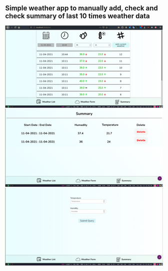 ## Simple weather app to manually add, check and check summary of last 10 times weather data
![1](https://github.com/HazemElmahy/weather/blob/main/preview/2021-04-11_13-26.png)
![2](https://github.com/HazemElmahy/weather/blob/main/preview/2.png)
![3](https://github.com/HazemElmahy/weather/blob/main/preview/3.png)
